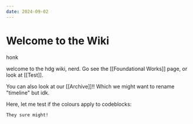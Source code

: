 ```yaml
---
date: 2024-09-02
---
```

# Welcome to the Wiki

honk

welcome to the hdg wiki, nerd. Go see the [[Foundational Works]] page, or look at [[Test]].

You can also look at our [[Archive]]!! Which we might want to rename "timeline" but idk. 

Here, let me test if the colours apply to codeblocks:

``` They sure might! ```